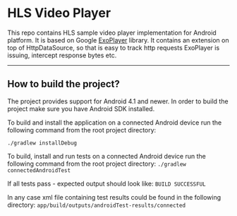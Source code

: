 HLS Video Player
===================


This repo contains HLS sample video player implementation for Android platform. It is based on Google [ExoPlayer](https://google.github.io/ExoPlayer) library. It contains an extension on top of HttpDataSource, so that is easy to track http requests ExoPlayer is issuing, intercept response bytes etc.

----------


How to build the project?
-------------

The project provides support for Android 4.1 and newer. In order to build the project make sure you have Android SDK installed.

To build and install the application on a connected Android device run the following command from the root project directory:

```./gradlew installDebug```

To build, install and run tests on a connected Android device run the following command from the root project directory:
```./gradlew connectedAndroidTest```

If all tests pass - expected output should look like:
```BUILD SUCCESSFUL```

In any case xml file containing test results could be found in the following directory:
```app/build/outputs/androidTest-results/connected```
